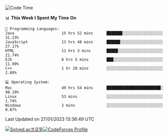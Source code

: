
<!--START_SECTION:waka-->
![Code Time](http://img.shields.io/badge/Code%20Time-2%2C405%20hrs%2018%20mins-blue)

📊 **This Week I Spent My Time On** 

```text
💬 Programming Languages: 
Java                     15 hrs 52 mins      ███████░░░░░░░░░░░░░░░░░░   31.23% 
JavaScript               13 hrs 48 mins      ██████░░░░░░░░░░░░░░░░░░░   27.17% 
HTML                     11 hrs 3 mins       █████░░░░░░░░░░░░░░░░░░░░   21.74% 
EJS                      6 hrs 5 mins        ███░░░░░░░░░░░░░░░░░░░░░░   11.99% 
C++                      1 hr 28 mins        ░░░░░░░░░░░░░░░░░░░░░░░░░   2.89%

💻 Operating System: 
Mac                      49 hrs 54 mins      ████████████████████████░   98.19% 
Linux                    53 mins             ░░░░░░░░░░░░░░░░░░░░░░░░░   1.74% 
Windows                  2 mins              ░░░░░░░░░░░░░░░░░░░░░░░░░   0.07%

```


 Last Updated on 27/01/2023 13:36:49 UTC
<!--END_SECTION:waka-->
[![Solved.ac프로필](http://mazassumnida.wtf/api/generate_badge?boj=hckim96)](https://solved.ac/hckim96)[![CodeForces Profile](https://cf.leed.at?id=hckim96)](https://codeforces.com/profile/hckim96)
